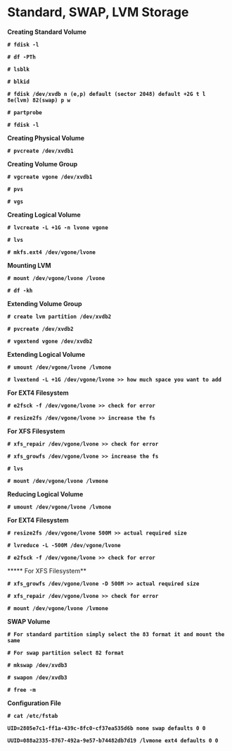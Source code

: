 # Standard, SWAP, LVM Storage

**Creating Standard Volume**

**`# fdisk -l`**

**`# df -PTh`**

**`# lsblk`**

**`# blkid`**

**`# fdisk /dev/xvdb n (e,p) default (sector 2048) default +2G t l 8e(lvm) 82(swap) p w`**

**`# partprobe`**

**`# fdisk -l`**

**Creating Physical Volume**

**`# pvcreate /dev/xvdb1`**

**Creating Volume Group**

**`# vgcreate vgone /dev/xvdb1`**

**`# pvs`**

**`# vgs`**

**Creating Logical Volume**

**`# lvcreate -L +1G -n lvone vgone`**

**`# lvs`**

**`# mkfs.ext4 /dev/vgone/lvone`**

**Mounting LVM**

**`# mount /dev/vgone/lvone /lvone`**

**`# df -kh`**

**Extending Volume Group**

**`# create lvm partition /dev/xvdb2`**

**`# pvcreate /dev/xvdb2`**

**`# vgextend vgone /dev/xvdb2`**

**Extending Logical Volume**

**`# umount /dev/vgone/lvone /lvmone`**

**`# lvextend -L +1G /dev/vgone/lvone >> how much space you want to add`**

**For EXT4 Filesystem**

**`# e2fsck -f /dev/vgone/lvone >> check for error`**

**`# resize2fs /dev/vgone/lvone >> increase the fs`**

**For XFS Filesystem**

**`# xfs_repair /dev/vgone/lvone >> check for error`**

**`# xfs_growfs /dev/vgone/lvone >> increase the fs`**

**`# lvs`**

**`# mount /dev/vgone/lvone /lvmone`**

**Reducing Logical Volume**

**`# umount /dev/vgone/lvone /lvmone`**

**For EXT4 Filesystem**

**`# resize2fs /dev/vgone/lvone 500M >> actual required size`**

**`# lvreduce -L -500M /dev/vgone/lvone`**

**`# e2fsck -f /dev/vgone/lvone >> check for error`**

***** For XFS Filesystem**

**`# xfs_growfs /dev/vgone/lvone -D 500M >> actual required size`**

**`# xfs_repair /dev/vgone/lvone >> check for error`**

**`# mount /dev/vgone/lvone /lvmone`**

**SWAP Volume**

**`# For standard partition simply select the 83 format it and mount the same`**

**`# For swap partition select 82 format`**

**`# mkswap /dev/xvdb3`**

**`# swapon /dev/xvdb3`**

**`# free -m`**

**Configuration File**

**`# cat /etc/fstab`**

**`UID=2805e7c1-ff1a-439c-8fc0-cf37ea535d6b none swap defaults 0 0`**

**`UUID=088a2335-8767-492a-9e57-b74482db7d19 /lvmone ext4 defaults 0 0`**